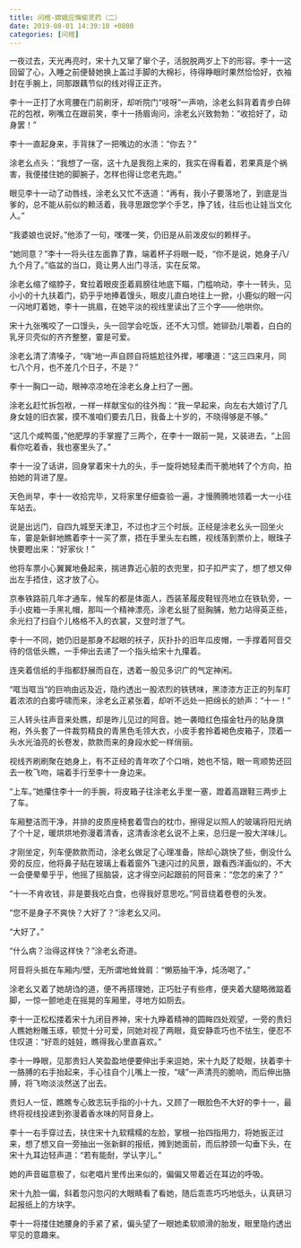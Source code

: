 ```yaml
---
title: 问棺-嫦娥应悔偷灵药（二）
date: 2019-08-01 14:39:10 +0800
categories: [问棺]
---
```


一夜过去，天光再亮时，宋十九又窜了窜个子，活脱脱两岁上下的形容。李十一这回留了心，入睡之前便替她换上盖过手脚的大棉衫，待得睁眼时果然恰恰好，衣袖封在手腕上，同那跟藕节似的线对得正正齐。

李十一正打了水弯腰在门前刷牙，却听院门“吱呀”一声响，涂老幺斜背着青步白碎花的包袱，咧嘴立在跟前笑，李十一扬眉询问，涂老幺兴致勃勃：“收拾好了，动身罢！”

李十一直起身来，手背抹了一把嘴边的水渍：“你去？”

涂老幺点头：“我想了一宿，这十九是我抱上来的，我实在得看着，若果真是个祸害，我便搂住她的脚腕子，怎样也得让您老先跑。”

眼见李十一动了动唇线，涂老幺又忙不迭道：“再有，我小子要落地了，到底是当爹的，总不能从前似的赖活着，我寻思跟您学个手艺，挣了钱，往后也让娃当文化人。”

“我婆娘也说好。”他添了一句，嘿嘿一笑，仍旧是从前泼皮似的赖样子。

“她同意？”李十一将头往左面靠了靠，端着杯子将眼一眨，“你不是说，她身子八/九个月了。”临盆的当口，竟让男人出门寻活，实在反常。

涂老幺缩了缩脖子，耷拉着眼皮歪着肩膀往地底下瞄，门槛响动，李十一转头，见小小的十九扶着门，奶乎乎地捧着馒头，眼皮儿直白地往上一掀，小鹿似的眼一闪一闪地盯着她，李十一挑眉，在她平淡的视线里读出了三个字——他哄你。

宋十九张嘴咬了一口馒头，头一回学会吃饭，还不大习惯。她铆劲儿嚼着，白白的乳牙贝壳似的齐齐整整，霎是可爱。

涂老幺清了清嗓子，“嗨”地一声自顾自将尴尬往外撵，嘟囔道：“这三四来月，同七八个月，也不差几个日子，不是？”

李十一胸口一动，眼神凉凉地在涂老幺身上扫了一圈。

涂老幺赶忙拆包袱，一样一样献宝似的往外掏：“我一早起来，向左右大娘讨了几身女娃的旧衣裳，摸不准咱们要去几日，我备上十岁的，不晓得够是不够。”

“这几个咸鸭蛋，”他肥厚的手掌握了三两个，在李十一跟前一晃，又装进去，“上回看你吃着香，我也塞里头了。”

李十一没了话讲，回身掌着宋十九的头，手一旋将她轻柔而干脆地转了个方向，拍拍她的背进了屋。

天色尚早，李十一收拾完毕，又将家里仔细查验一遍，才慢腾腾地领着一大一小往车站去。

说是出远门，自四九城至天津卫，不过也才三个时辰。正经是涂老幺头一回坐火车，霎是新鲜地瞧着李十一买了票，捂在手里头左右瞧，视线落到票价上，眼珠子快要瞪出来：“好家伙！”

他将车票小心翼翼地叠起来，揣进靠近心脏的衣兜里，扣子扣严实了，想了想又伸出左手捂住，这才放了心。

京奉铁路前几年才通车，候车的都是体面人，西装革履皮鞋锃亮地立在铁轨旁，一手小皮箱一手黑礼帽，那叫一个精神漂亮，涂老幺挺了挺胸脯，勉力站得英正些，余光扫了扫自个儿格格不入的衣裳，又登时泄了气。

李十一不同，她仍旧是那身不起眼的袄子，灰扑扑的旧年瓜皮帽，一手撑着阿音交待的信低头瞧，一手伸出去递了一个指头给宋十九攥着。

连夹着信纸的手指都舒展而自在，透着一股见多识广的气定神闲。

“哐当哐当”的巨响由远及近，隐约透出一股浓烈的铁锈味，黑漆漆方正正的列车盯着浓浓的白雾呼啸而来，涂老幺正紧张着，却听不远处一把绵长的娇声：“十一！”

三人转头往声音来处瞧，却是昨儿见过的阿音。她一袭暗红色描金牡丹的贴身旗袍，外头套了一件裁剪精良的青黑色毛领大衣，小皮手套拎着褐色皮箱子，顶着一头水光油亮的长卷发，款款而来的身段水蛇一样俏丽。

视线齐刷刷聚在她身上，有不正经的青年吹了个口哨，她也不恼，眼一弯顺势还回去一枚飞吻，端着手行至李十一身边来。

“上车。”她攥住李十一的手腕，将皮箱子往涂老幺手里一塞，蹬着高跟鞋三两步上了车。

车厢整洁而干净，并排的皮质座椅套着雪白的枕巾，擦得足以照人的玻璃将阳光纳了个十足，暖烘烘地弥漫着清香，这清香涂老幺说不上来，总归是一股大洋味儿。

才刚坐定，列车便款款而动，涂老幺做足了心理准备，除却心跳快了些，倒没什么旁的反应，他将鼻子贴在玻璃上看着窗外飞速闪过的风景，跟看西洋画似的，不大一会便晕晕乎乎，他摇了摇脑袋，这才得空问起跟前的阿音来：“您怎的来了？”

“十一不肯收钱，非是要我吃白食，也得我好意思吃。”阿音绕着卷卷的头发。

“您不是身子不爽快？大好了？”涂老幺又问。

“大好了。”

“什么病？治得这样快？”涂老幺奇道。

阿音将头抵在车厢内/壁，无所谓地耸耸肩：“懒筋抽干净，炖汤喝了。”

涂老幺又着了她胡诌的道，便不再搭理她，正巧肚子有些疼，便夹着大腿略微踮着脚，一惊一颤地走在摇晃的车厢里，寻地方如厕去。

李十一正松松搂着宋十九闭目养神，宋十九睁着精神的圆眸四处观望，一旁的贵妇人瞧她粉雕玉琢，顿觉十分可爱，同她对视了两眼，竟安静乖巧也不怯生，便忍不住叹道：“好乖的娃娃，瞧得我心里直喜欢。”

李十一睁眼，见那贵妇人笑盈盈地便要伸出手来逗她，宋十九眨了眨眼，扶着李十一胳膊的右手抬起来，手心往自个儿嘴上一按，“啵”一声清亮的脆响，而后伸出胳膊，将飞吻淡淡然送了出去。

贵妇人一怔，瞧瞧专心致志玩手指的小十九，又顾了一眼脸色不大好的李十一，最终将视线投递到弥漫着香水味的阿音身上。

李十一右手穿过去，扶住宋十九软糯糯的左脸，掌根一抬四指用力，将她扳正过来，想了想又自一旁抽出一张新鲜的报纸，摊到她面前，而后脖颈一勾垂下头，在宋十九耳边轻声道：“若有能耐，学认字儿。”

她的声音磁意极了，似老唱片里传出来似的，偏偏又带着近在耳边的呼吸。

宋十九脸一偏，斜着忽闪忽闪的大眼睛看了看她，随后乖乖巧巧地低头，认真研习起报纸上的方块字。

李十一将搂住她腰身的手紧了紧，偏头望了一眼她柔软顺滑的胎发，眼里隐约透出罕见的意趣来。

